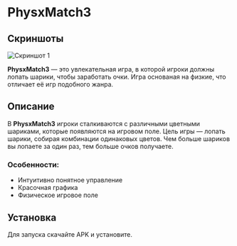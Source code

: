 # PhysxMatch3

## Скриншоты

![Скриншот 1](https://i.imgur.com/KitE1AH.jpeg)

**PhysxMatch3** — это увлекательная игра, в которой игроки должны лопать шарики, чтобы заработать очки. Игра основаная на физкие, что отличает её игр подобного жанра.

## Описание

В **PhysxMatch3** игроки сталкиваются с различными цветными шариками, которые появляются на игровом поле. Цель игры — лопать шарики, собирая комбинации одинаковых цветов. Чем больше шариков вы лопаете за один раз, тем больше очков получаете.

### Особенности:

- Интуитивно понятное управление
- Красочная графика
- Физическое игровое поле

## Установка

Для запуска скачайте APK и установите.
